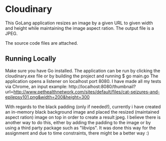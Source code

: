 # Cloudinary

This GoLang application resizes an image by a given URL to given width and height while maintaining the image aspect ration. The output file is a JPEG.

The source code files are attached.

## Running Locally
Make sure you have Go installed.
The application can be run by clicking the cloudinary.exe file or by building the project and running $ go main.go
The application opens a listener on localhost port 8080.
I have made all my tests via Chrome, an input example:
http://localhost:8080/thumbnail?url=http://www.pethealthnetwork.com/sites/default/files/cat-seizures-and-epilepsy101.png&width=200&height=300

With regards to the black padding (only if needed!), currently i have created an in-memory black background image and placed the resized 
(maintained aspect ration) image on top in order to create a result jpeg. I believe there is another way to do this, either by adding the padding to the image
or by using a third party package such as "libvips". It was done this way for the assignment and due to time constraints, there might be a better way :)
